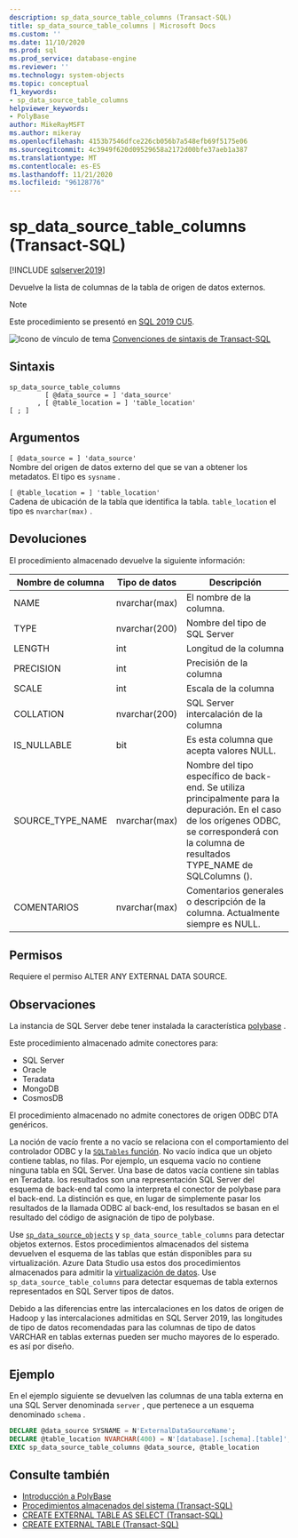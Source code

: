 ```yaml
---
description: sp_data_source_table_columns (Transact-SQL)
title: sp_data_source_table_columns | Microsoft Docs
ms.custom: ''
ms.date: 11/10/2020
ms.prod: sql
ms.prod_service: database-engine
ms.reviewer: ''
ms.technology: system-objects
ms.topic: conceptual
f1_keywords:
- sp_data_source_table_columns
helpviewer_keywords:
- PolyBase
author: MikeRayMSFT
ms.author: mikeray
ms.openlocfilehash: 4153b7546dfce226cb056b7a548efb69f5175e06
ms.sourcegitcommit: 4c3949f620d09529658a2172d00bfe37aeb1a387
ms.translationtype: MT
ms.contentlocale: es-ES
ms.lasthandoff: 11/21/2020
ms.locfileid: "96128776"
---
```

# <a name="sp_data_source_table_columns-transact-sql"></a>sp_data_source_table_columns (Transact-SQL)

[!INCLUDE [sqlserver2019](../../includes/applies-to-version/sqlserver2019.md)]

Devuelve la lista de columnas de la tabla de origen de datos externos.
  
> [!NOTE]
> Este procedimiento se presentó en [SQL 2019 CU5](../../big-data-cluster/release-notes-big-data-cluster.md#cu5).

![Icono de vínculo de tema](../../database-engine/configure-windows/media/topic-link.gif "Icono de vínculo de tema") [Convenciones de sintaxis de Transact-SQL](../../t-sql/language-elements/transact-sql-syntax-conventions-transact-sql.md)  
  
## <a name="syntax"></a>Sintaxis  
  
```sqlsyntax
sp_data_source_table_columns
         [ @data_source = ] 'data_source'
       , [ @table_location = ] 'table_location'
[ ; ]
```  

## <a name="arguments"></a>Argumentos

`[ @data_source = ] 'data_source'`   
Nombre del origen de datos externo del que se van a obtener los metadatos. El tipo es `sysname` .

`[ @table_location = ] 'table_location'`   
Cadena de ubicación de la tabla que identifica la tabla. `table_location` el tipo es `nvarchar(max)` .

## <a name="returns"></a>Devoluciones

El procedimiento almacenado devuelve la siguiente información:

|Nombre de columna |Tipo de datos |Descripción|
|---|---|---|
|NAME|nvarchar(max)|El nombre de la columna.
|TYPE|nvarchar(200)|Nombre del tipo de SQL Server
|LENGTH|int|Longitud de la columna
|PRECISION|int|Precisión de la columna
|SCALE|int|Escala de la columna
|COLLATION|nvarchar(200)|SQL Server intercalación de la columna
|IS_NULLABLE|bit|Es esta columna que acepta valores NULL.
|SOURCE_TYPE_NAME|nvarchar(max)|Nombre del tipo específico de back-end. Se utiliza principalmente para la depuración. En el caso de los orígenes ODBC, se corresponderá con la columna de resultados TYPE_NAME de SQLColumns ().
|COMENTARIOS|nvarchar(max)|Comentarios generales o descripción de la columna. Actualmente siempre es NULL.|

## <a name="permissions"></a>Permisos  

Requiere el permiso ALTER ANY EXTERNAL DATA SOURCE.
  
## <a name="remarks"></a>Observaciones  

La instancia de SQL Server debe tener instalada la característica  [polybase](../../relational-databases/polybase/polybase-guide.md) .

Este procedimiento almacenado admite conectores para:

- SQL Server
- Oracle
- Teradata
- MongoDB
- CosmosDB

El procedimiento almacenado no admite conectores de origen ODBC DTA genéricos.

La noción de vacío frente a no vacío se relaciona con el comportamiento del controlador ODBC y la [ `SQLTables` función](../native-client-odbc-api/sqltables.md). No vacío indica que un objeto contiene tablas, no filas. Por ejemplo, un esquema vacío no contiene ninguna tabla en SQL Server. Una base de datos vacía contiene sin tablas en Teradata. los resultados son una representación SQL Server del esquema de back-end tal como la interpreta el conector de polybase para el back-end. La distinción es que, en lugar de simplemente pasar los resultados de la llamada ODBC al back-end, los resultados se basan en el resultado del código de asignación de tipo de polybase.

Use [`sp_data_source_objects`](sp-data-source-objects.md) y `sp_data_source_table_columns` para detectar objetos externos. Estos procedimientos almacenados del sistema devuelven el esquema de las tablas que están disponibles para su virtualización. Azure Data Studio usa estos dos procedimientos almacenados para admitir la [virtualización de datos](../../azure-data-studio/extensions/data-virtualization-extension.md). Use `sp_data_source_table_columns` para detectar esquemas de tabla externos representados en SQL Server tipos de datos.

Debido a las diferencias entre las intercalaciones en los datos de origen de Hadoop y las intercalaciones admitidas en SQL Server 2019, las longitudes de tipo de datos recomendadas para las columnas de tipo de datos VARCHAR en tablas externas pueden ser mucho mayores de lo esperado. es así por diseño.

## <a name="example"></a>Ejemplo  

En el ejemplo siguiente se devuelven las columnas de una tabla externa en una SQL Server denominada `server` , que pertenece a un esquema denominado `schema` .
  
```sql
DECLARE @data_source SYSNAME = N'ExternalDataSourceName';
DECLARE @table_location NVARCHAR(400) = N'[database].[schema].[table]';
EXEC sp_data_source_table_columns @data_source, @table_location
```  
  
## <a name="see-also"></a>Consulte también

- [Introducción a PolyBase](../polybase/polybase-guide.md)
- [Procedimientos almacenados del sistema &#40;Transact-SQL&#41;](../../relational-databases/system-stored-procedures/system-stored-procedures-transact-sql.md)
- [CREATE EXTERNAL TABLE AS SELECT (Transact-SQL)](../../t-sql/statements/create-external-table-as-select-transact-sql.md)
- [CREATE EXTERNAL TABLE (Transact-SQL)](../../t-sql/statements/create-external-table-transact-sql.md)